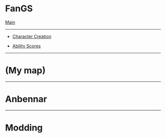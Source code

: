 # FanGS

[Main](./title-page.md)

---

- [Character Creation]()

- [Ability Scores](ability_scores.md)

---

# (My map)

---

# Anbennar

---

# Modding